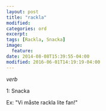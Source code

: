 ```yaml
---
layout: post
title: "rackla"
modified:
categories: ord
excerpt:
tags: [Rackla, Snacka]
image:
  feature:
date: 2014-08-08T15:39:55-04:00
modified: 2016-06-01T14:19:19-04:00
---
```


*verb*

1: Snacka

Ex: "Vi måste rackla lite fan!"
